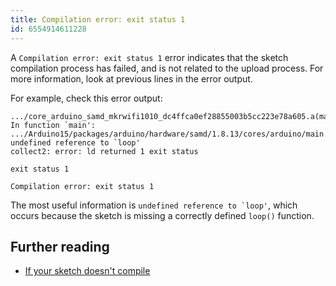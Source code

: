```yaml
---
title: Compilation error: exit status 1
id: 6554914611228
---
```


A `Compilation error: exit status 1` error indicates that the sketch compilation process has failed, and is not related to the upload process. For more information, look at previous lines in the error output.

For example, check this error output:

```
.../core_arduino_samd_mkrwifi1010_dc4ffca0ef28855003b5cc223e78a605.a(main.cpp.o): In function `main':
.../Arduino15/packages/arduino/hardware/samd/1.8.13/cores/arduino/main.cpp:53: undefined reference to `loop'
collect2: error: ld returned 1 exit status

exit status 1

Compilation error: exit status 1
```

The most useful information is ``undefined reference to `loop'``, which occurs because the sketch is missing a correctly defined `loop()` function.

## Further reading

* [If your sketch doesn't compile](https://support.arduino.cc/hc/en-us/articles/4402764401554-If-your-sketch-doesn-t-compile)

